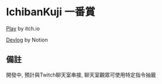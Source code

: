 # IchibanKuji 一番賞

[Play](https://orewachuuni.itch.io/ichibankuji) by itch.io

[Devlog](https://chalk-wedge-e02.notion.site/Ichibankuji-1119f6c2dc7980b98658f0d0a33addea) by Notion

## 備註

開發中, 預計與Twitch聊天室串接, 聊天室觀眾可使用特定指令抽籤
